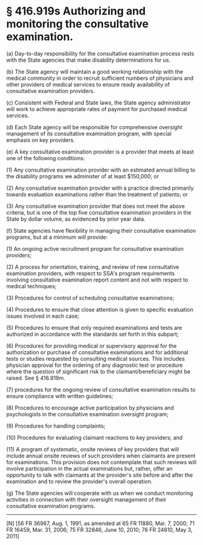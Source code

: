 # § 416.919s   Authorizing and monitoring the consultative examination.

(a) Day-to-day responsibility for the consultative examination process rests with the State agencies that make disability determinations for us.


(b) The State agency will maintain a good working relationship with the medical community in order to recruit sufficient numbers of physicians and other providers of medical services to ensure ready availability of consultative examination providers.


(c) Consistent with Federal and State laws, the State agency administrator will work to achieve appropriate rates of payment for purchased medical services.


(d) Each State agency will be responsible for comprehensive oversight management of its consultative examination program, with special emphasis on key providers.


(e) A key consultative examination provider is a provider that meets at least one of the following conditions:


(1) Any consultative examination provider with an estimated annual billing to the disability programs we administer of at least $150,000; or


(2) Any consultative examination provider with a practice directed primarily towards evaluation examinations rather than the treatment of patients; or


(3) Any consultative examination provider that does not meet the above criteria, but is one of the top five consultative examination providers in the State by dollar volume, as evidenced by prior year data.


(f) State agencies have flexibility in managing their consultative examination programs, but at a minimum will provide:


(1) An ongoing active recruitment program for consultative examination providers;


(2) A process for orientation, training, and review of new consultative examination providers, with respect to SSA's program requirements involving consultative examination report content and not with respect to medical techniques;


(3) Procedures for control of scheduling consultative examinations;


(4) Procedures to ensure that close attention is given to specific evaluation issues involved in each case;


(5) Procedures to ensure that only required examinations and tests are authorized in accordance with the standards set forth in this subpart;


(6) Procedures for providing medical or supervisory approval for the authorization or purchase of consultative examinations and for additional tests or studies requested by consulting medical sources. This includes physician approval for the ordering of any diagnostic test or procedure where the question of significant risk to the claimant/beneficiary might be raised. See § 416.919m.


(7) procedures for the ongoing review of consultative examination results to ensure compliance with written guidelines;


(8) Procedures to encourage active participation by physicians and psychologists in the consultative examination oversight program;


(9) Procedures for handling complaints;


(10) Procedures for evaluating claimant reactions to key providers; and


(11) A program of systematic, onsite reviews of key providers that will include annual onsite reviews of such providers when claimants are present for examinations. This provision does not contemplate that such reviews will involve participation in the actual examinations but, rather, offer an opportunity to talk with claimants at the provider's site before and after the examination and to review the provider's overall operation.


(g) The State agencies will cooperate with us when we conduct monitoring activities in connection with their oversight management of their consultative examination programs.



---

[N] [56 FR 36967, Aug. 1, 1991, as amended at 65 FR 11880, Mar. 7, 2000; 71 FR 16459, Mar. 31, 2006; 75 FR 32846, June 10, 2010; 76 FR 24810, May 3, 2011]




